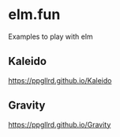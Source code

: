 # elm.fun
Examples to play with elm

## Kaleido
https://ppgllrd.github.io/Kaleido

## Gravity
https://ppgllrd.github.io/Gravity


